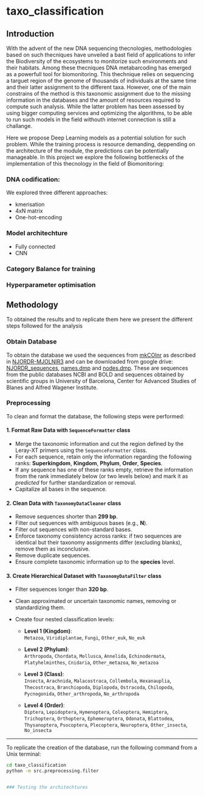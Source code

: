 # taxo_classification

## Introduction
With the advent of the new DNA sequencing thecnologies, methodologies based on such thecniques have unveiled a bast field of applications to infer the Biodiversity of the ecosystems to monitorize such environments and their habitats. Among these thecniques DNA metabarcoding has emerged as a powerfull tool for biomonitoring. This thechnique relies on sequencing a targuet region of the genome of thousands of individuals at the same time and their latter assignment to the different taxa. However, one of the main constrains of the method is this taxonomic assignment due to the missing information in the databases and the amount of resources required to compute such analysis. While the latter problem has been assessed by using bigger computing services and optimizing the algorithms, to be able to run such models in the field withouth internet connection is still a challange. 

Here we propose Deep Learning models as a potential solution for such problem. While the training process is resource demanding, deppending on the architecture of the module, the predictions can be potentially manageable. In this project we explore the following bottlenecks of the implementation of this thecnology in the field of Biomonitoring:

### DNA codification:
We explored three different approaches:
- kmerisation
- 4xN matrix
- One-hot-encoding

### Model architechture
- Fully connected
- CNN

### Category Balance for training

### Hyperparameter optimisation

## Methodology
To obtained the results and to replicate them here we present the different steps followed for the analysis

### Obtain Database
To obtain the database we used the sequences from [mkCOInr](https://github.com/meglecz/mkCOInr) as described in [NJORDR-MJOLNIR3](https://github.com/adriantich/NJORDR-MJOLNIR3) and can be downloaded from google drive: [NJORDR_sequences](https://drive.google.com/file/d/1YU_jIRIm9rpEC4okD5xh2qr3EnGBg3i8/view?usp=sharing), [names.dmp](https://drive.google.com/file/d/1WrRHX5Mf23ijg03K5YNaAx3dtzgIX5Zn/view?usp=sharing) and [nodes.dmp](https://drive.google.com/file/d/1D4g7PP-mdP9xqsxM9ZC_Bz9wqANkf6UN/view?usp=sharing). These are sequences from the public databases NCBI and BOLD and sequences obtained by scientific groups in University of Barcelona, Center for Advanced Studies of Blanes and Alfred Wagener Institute.

### Preprocessing

To clean and format the database, the following steps were performed:

#### 1. Format Raw Data with `SequenceFormatter` class
- Merge the taxonomic information and cut the region defined by the Leray-XT primers using the `SequenceFormatter` class.
- For each sequence, retain only the information regarding the following ranks: **Superkingdom**, **Kingdom**, **Phylum**, **Order**, **Species**.
- If any sequence has one of these ranks empty, retrieve the information from the rank immediately below (or two levels below) and mark it as *predicted* for further standardization or removal.
- Capitalize all bases in the sequence.

#### 2. Clean Data with `TaxonomyDataCleaner` class
- Remove sequences shorter than **299 bp**.
- Filter out sequences with ambiguous bases (e.g., **N**).
- Filter out sequences with non-standard bases.
- Enforce taxonomy consistency across ranks: if two sequences are identical but their taxonomy assignments differ (excluding blanks), remove them as inconclusive.
- Remove duplicate sequences.
- Ensure complete taxonomic information up to the **species** level.

#### 3. Create Hierarchical Dataset with `TaxonomyDataFilter` class
- Filter sequences longer than **320 bp**.
- Clean approximated or uncertain taxonomic names, removing or standardizing them.
- Create four nested classification levels:

  - **Level 1 (Kingdom)**:  
    `Metazoa`, `Viridiplantae`, `Fungi`, `Other_euk`, `No_euk`

  - **Level 2 (Phylum)**:  
    `Arthropoda`, `Chordata`, `Mollusca`, `Annelida`, `Echinodermata`, `Platyhelminthes`, `Cnidaria`, `Other_metazoa`, `No_metazoa`

  - **Level 3 (Class)**:  
    `Insecta`, `Arachnida`, `Malacostraca`, `Collembola`, `Hexanauplia`, `Thecostraca`, `Branchiopoda`, `Diplopoda`, `Ostracoda`, `Chilopoda`, `Pycnogonida`, `Other_arthropoda`, `No_arthropoda`

  - **Level 4 (Order)**:  
    `Diptera`, `Lepidoptera`, `Hymenoptera`, `Coleoptera`, `Hemiptera`, `Trichoptera`, `Orthoptera`, `Ephemeroptera`, `Odonata`, `Blattodea`, `Thysanoptera`, `Psocoptera`, `Plecoptera`, `Neuroptera`, `Other_insecta`, `No_insecta`

---

To replicate the creation of the database, run the following command from a Unix terminal:

```bash
cd taxo_classification
python -m src.preprocessing.filter


### Testing the architechtures